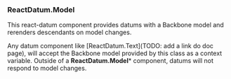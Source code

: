 
### ReactDatum.Model

This react-datum component provides datums with a Backbone model and rerenders descendants on model changes.  

Any datum component like [ReactDatum.Text](TODO: add a link do doc page), will accept the Backbone model provided by this class as a context variable.  Outside of a **ReactDatum.Model*** component, datums will not respond to model changes.

 
